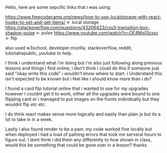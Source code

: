 Hello, here are some sepcific links that i was using:

https://www.freecodecamp.org/news/how-to-use-localstorage-with-react-hooks-to-set-and-get-items/ <- local storage
https://stackoverflow.com/questions/43206423/css3-tranisition-box-shadow-pulse <- pulse
https://www.youtube.com/watch?v=OE4MsGlzxxc <- flip

also used w3school, developer.mozilla, stackoverflow, reddit, tutorialrepublic, youtube to help. 

I think i understand what i'm doing but i'm also just following along previous lessons and things i find online, i don't think i could do this if someone just said "okay write this code" i wouldn't know where to start. i Understand this isn't expected to be known but i feel like i should know more than i do?

I found a card flip tutorial online that i wanted to use for my upgrades however I couldnt get it to work, either all the upgrades were bound to one flipping card or i managed to put images on the fronts individually but they wouldnt flip etc etc.

I do think react makes sense more logically and easily than plain js but its a lot to take in in a week.

Lastly I also found render to be a pain. my code worked fine locally but when deployed i had a load of pathing errors that took me serveral hours to figure out. I dont think i did them any differently to how shown in class, would this be something that could be gone over in a lesson? thanks 
